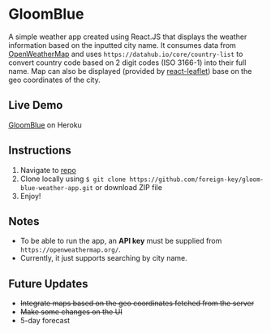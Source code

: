 # GloomBlue
A simple weather app created using React.JS that displays the weather information based on the inputted city name. It consumes data from [OpenWeatherMap](https://openweathermap.org/) and uses `https://datahub.io/core/country-list` to convert country code based on 2 digit codes (ISO 3166-1) into their full name. Map can also be displayed (provided by [react-leaflet](https://react-leaflet.js.org/)) base on the geo coordinates of the city.

## Live Demo
[GloomBlue](https://gloom-blue-weather-app.herokuapp.com/) on Heroku

## Instructions

1. Navigate to [repo](https://github.com/foreign-key/gloom-blue-weather-app)
2. Clone locally using
   `$ git clone https://github.com/foreign-key/gloom-blue-weather-app.git` or download ZIP file
3. Enjoy!

## Notes

+ To be able to run the app, an **API key** must be supplied from `https://openweathermap.org/`.
+ Currently, it just supports searching by city name.

## Future Updates
+ ~~Integrate maps based on the geo coordinates fetched from the server~~
+ ~~Make some changes on the UI~~
+ 5-day forecast